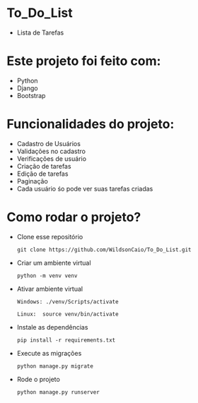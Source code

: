 # To_Do_List
  - Lista de Tarefas

# Este projeto foi feito com:
  - Python
  - Django
  - Bootstrap
  
# Funcionalidades do projeto:
  - Cadastro de Usuários
  - Validações no cadastro
  - Verificações de usuário
  - Criação de tarefas
  - Edição de tarefas
  - Paginação
  - Cada usuário śo pode ver suas tarefas criadas
  
  
# Como rodar o projeto?
  - Clone esse repositório
    ```
    git clone https://github.com/WildsonCaio/To_Do_List.git
    ```
    
  - Criar um ambiente virtual 
    ```
    python -m venv venv
    ```
  - Ativar ambiente virtual
      ```
      Windows: ./venv/Scripts/activate
      ```
      ```
      Linux:  source venv/bin/activate
      ```
      
  - Instale as dependências
    ```
    pip install -r requirements.txt
    ```
  - Execute as migrações
    ```
    python manage.py migrate
    ```
  - Rode o projeto
    ```
    python manage.py runserver
    ```
  
